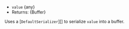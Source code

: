<!-- YAML
added: v8.0.0
-->

* `value` {any}
* Returns: {Buffer}

Uses a [`DefaultSerializer`][] to serialize `value` into a buffer.

